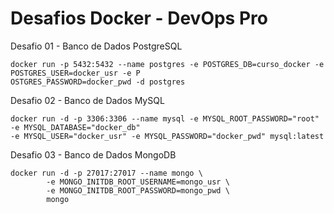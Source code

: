 # Desafios Docker - DevOps Pro

Desafio 01 - Banco de Dados PostgreSQL
```
docker run -p 5432:5432 --name postgres -e POSTGRES_DB=curso_docker -e POSTGRES_USER=docker_usr -e P
OSTGRES_PASSWORD=docker_pwd -d postgres
```

Desafio 02 - Banco de Dados MySQL
```
docker run -d -p 3306:3306 --name mysql -e MYSQL_ROOT_PASSWORD="root" -e MYSQL_DATABASE="docker_db"
-e MYSQL_USER="docker_usr" -e MYSQL_PASSWORD="docker_pwd" mysql:latest
```

Desafio 03 - Banco de Dados MongoDB
```
docker run -d -p 27017:27017 --name mongo \
        -e MONGO_INITDB_ROOT_USERNAME=mongo_usr \
        -e MONGO_INITDB_ROOT_PASSWORD=mongo_pwd \
        mongo
```
